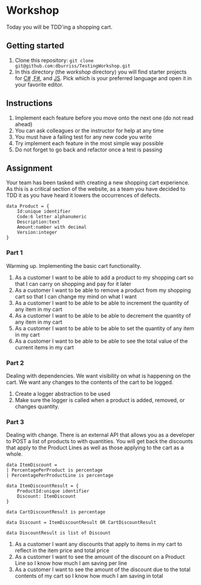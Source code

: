 # Workshop

Today you will be TDD'ing a shopping cart.

## Getting started

1. Clone this repository: `git clone git@github.com:dburriss/TestingWorkshop.git`
1. In this directory (the *workshop* directory) you will find starter projects for [C#](/csharp/) ,[F#](/fsharp/), and [JS](/js/). Pick which is your preferred language and open it in your favorite editor.

## Instructions

1. Implement each feature before you move onto the next one (do not read ahead)
1. You can ask colleagues or the instructor for help at any time
1. You must have a failing test for any new code you write
1. Try implement each feature in the most simple way possible
1. Do not forget to go back and refactor once a test is passing

## Assignment

Your team has been tasked with creating a new shopping cart experience. As this is a critical section of the website, as a team you have decided to TDD it as you have heard it lowers the occurrences of defects.

```
data Product = {
    Id:unique identifier
    Code:6 letter alphanumeric
    Description:text
    Amount:number with decimal
    Version:integer
}
```

### Part 1

Warming up. Implementing the basic cart functionality.

1. As a customer I want to be able to add a product to my shopping cart so that I can carry on shopping and pay for it later
1. As a customer I want to be able to remove a product from my shopping cart so that I can change my mind on what I want
1. As a customer I want to be able to be able to increment the quantity of any item in my cart
1. As a customer I want to be able to be able to decrement the quantity of any item in my cart
1. As a customer I want to be able to be able to set the quantity of any item in my cart
1. As a customer I want to be able to be able to see the total value of the current items in my cart

### Part 2

Dealing with dependencies. We want visibility on what is happening on the cart. We want any changes to the contents of the cart to be logged.

1. Create a logger abstraction to be used
1. Make sure the logger is called when a product is added, removed, or changes quantity.

### Part 3

Dealing with change. There is an external API that allows you as a developer to POST a list of products to with quantities. You will get back the discounts that apply to the Product Lines as well as those applying to the cart as a whole.

```
data ItemDiscount =
| PercentagePerProduct is percentage
| PercentagePerProductLine is percentage

data ItemDiscountResult = {
    ProductId:unique identifier
    Discount: ItemDiscount
}

data CartDiscountResult is percentage

data Discount = ItemDiscountResult OR CartDiscountResult

data DiscountResult is list of Discount
```

1. As a customer I want any discounts that apply to items in my cart to reflect in the item price and total price
1. As a customer I want to see the amount of the discount on a Product Line so I know how much I am saving per line
1. As a customer I want to see the amount of the discount due to the total contents of my cart so I know how much I am saving in total